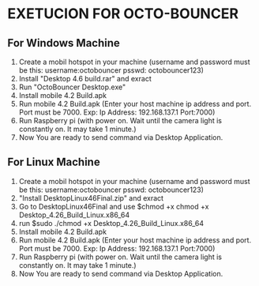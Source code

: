 # EXETUCION FOR OCTO-BOUNCER
## For Windows Machine
1. Create a mobil hotspot in your machine (username and password must be this: username:octobouncer psswd: octobouncer123)
2. Install "Desktop 4.6 build.rar" and exract
3. Run "OctoBouncer Desktop.exe"
4. Install mobile 4.2 Build.apk
5. Run mobile 4.2 Build.apk (Enter your host machine ip address and port. Port must be 7000. Exp: Ip Address: 192.168.137.1 Port:7000)
6. Run Raspberry pi (with power on. Wait until the camera light is constantly on. It may take 1 minute.)
7. Now You are ready to send command via Desktop Application.

## For Linux Machine
1. Create a mobil hotspot in your machine (username and password must be this: username:octobouncer psswd: octobouncer123)
2. "Install DesktopLinux46Final.zip" and exract
3. Go to DesktopLinux46Final and use $chmod +x chmod +x Desktop_4.26_Build_Linux.x86_64
4. run $sudo ./chmod +x Desktop_4.26_Build_Linux.x86_64 
5. Install mobile 4.2 Build.apk
6. Run mobile 4.2 Build.apk (Enter your host machine ip address and port. Port must be 7000. Exp: Ip Address: 192.168.137.1 Port:7000)
7. Run Raspberry pi (with power on. Wait until the camera light is constantly on. It may take 1 minute.)
8. Now You are ready to send command via Desktop Application.
